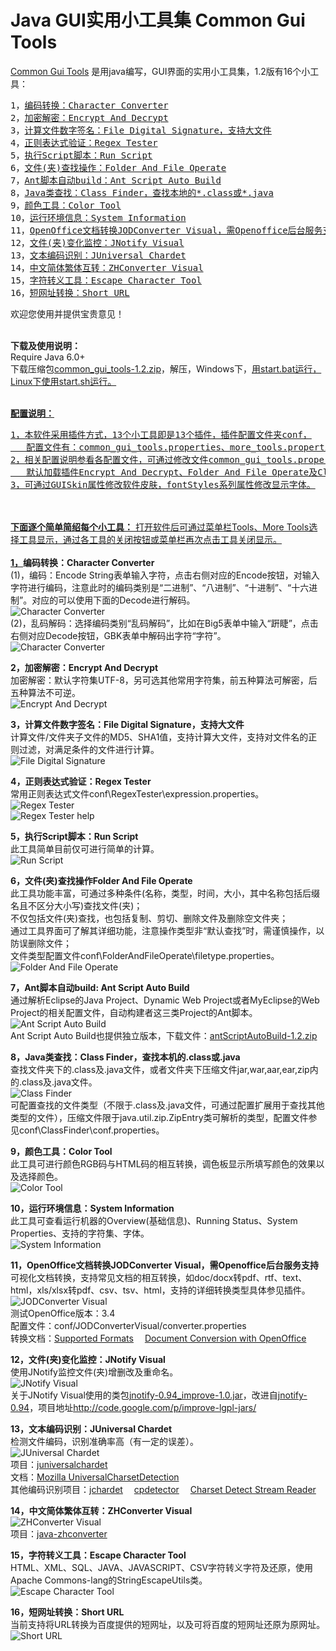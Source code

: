 Java GUI实用小工具集 Common Gui Tools
=====================================

<a href="https://github.com/baishui2004/common_gui_tools" target="_blank">Common Gui Tools</a> 是用java编写，GUI界面的实用小工具集，1.2版有16个小工具： 

<pre>
1，<a href="#Character Converter">编码转换：Character Converter</a>
2，<a href="#Encrypt And Decrypt">加密解密：Encrypt And Decrypt</a>
3，<a href="#File Digital Signature">计算文件数字签名：File Digital Signature，支持大文件</a>
4，<a href="#Regex Tester">正则表达式验证：Regex Tester</a>
5，<a href="#Run Script">执行Script脚本：Run Script</a>
6，<a href="#Folder And File Operate">文件(夹)查找操作：Folder And File Operate</a>
7，<a href="#Ant Script Auto Build">Ant脚本自动build：Ant Script Auto Build</a>
8，<a href="#Class Finder">Java类查找：Class Finder，查找本地的*.class或*.java</a>
9，<a href="#Color Tool">颜色工具：Color Tool</a>
10，<a href="#System Information">运行环境信息：System Information</a>
11，<a href="#JODConverter Visual">OpenOffice文档转换JODConverter Visual，需Openoffice后台服务支持</a>
12，<a href="#JNotify Visual">文件(夹)变化监控：JNotify Visual</a>
13，<a href="#JUniversal Chardet">文本编码识别：JUniversal Chardet</a>
14，<a href="#ZHConverter Visual">中文简体繁体互转：ZHConverter Visual</a>
15，<a href="#Escape Character Tool">字符转义工具：Escape Character Tool</a>
16，<a href="#Short URL">短网址转换：Short URL</a>
</pre>

   欢迎您使用并提供宝贵意见！


<br /><b>下载及使用说明：</b>
<br />Require Java 6.0+
<br />下载压缩包<a href="https://github.com/baishui2004/common_gui_tools/blob/master/dest/common_gui_tools-1.2.zip?raw=true">common_gui_tools-1.2.zip</a>，解压，Windows下，<a href="#">用start.bat运行，Linux下使用start.sh运行。
<!-- more -->

<br /><b>配置说明：</b> 
<pre>
1，本软件采用插件方式，13个小工具即是13个插件，插件配置文件夹conf，
   配置文件有：common_gui_tools.properties、more_tools.properties以及多个插件的配置；
2，相关配置说明参看各配置文件，可通过修改文件common_gui_tools.properties中属性CommonUseTools修改常用插件;
   默认加载插件Encrypt And Decrypt、Folder And File Operate及Class Finder； 
3，可通过GUISkin属性修改软件皮肤，fontStyles系列属性修改显示字体。
</pre>



<br /><br /><b>下面逐个简单简绍每个小工具：</b> 打开软件后可通过菜单栏Tools、More Tools选择工具显示，通过各工具的关闭按钮或菜单栏再次点击工具关闭显示。
<br />
<br /><b>1，<a id="Character Converter">编码转换：Character Converter</a></b>
<br />(1)，编码：Encode String表单输入字符，点击右侧对应的Encode按钮，对输入字符进行编码，注意此时的编码类别是“二进制”、“八进制”、“十进制”、“十六进制”。对应的可以使用下面的Decode进行解码。
<br />
![Character Converter](https://raw.githubusercontent.com/baishui2004/common_gui_tools/master/documention/images/Character%20Converter-1.png)
<br />(2)，乱码解码：选择编码类别“乱码解码”，比如在Big5表单中输入“趼睫”，点击右侧对应Decode按钮，GBK表单中解码出字符“字符”。
<br />
![Character Converter](https://raw.githubusercontent.com/baishui2004/common_gui_tools/master/documention/images/Character%20Converter-2.png)

<b>2，<a id="Encrypt And Decrypt">加密解密：Encrypt And Decrypt</a></b> 
<br />加密解密：默认字符集UTF-8，另可选其他常用字符集，前五种算法可解密，后五种算法不可逆。
<br />
![Encrypt And Decrypt](https://raw.githubusercontent.com/baishui2004/common_gui_tools/master/documention/images/Encrypt%20And%20Decrypt.png)

<b>3，<a id="File Digital Signature">计算文件数字签名：File Digital Signature，支持大文件</a></b> 
<br />计算文件/文件夹子文件的MD5、SHA1值，支持计算大文件，支持对文件名的正则过滤，对满足条件的文件进行计算。
<br />
![File Digital Signature](https://raw.githubusercontent.com/baishui2004/common_gui_tools/master/documention/images/File%20Digital%20Signature.png)

<b>4，<a id="Regex Tester">正则表达式验证：Regex Tester</a></b> 
<br />常用正则表达式文件conf\RegexTester\expression.properties。
<br />
![Regex Tester](https://raw.githubusercontent.com/baishui2004/common_gui_tools/master/documention/images/Regex%20Tester.png)
<br />
![Regex Tester help](https://raw.githubusercontent.com/baishui2004/common_gui_tools/master/documention/images/Regex%20Tester-help.png)

<b>5，<a id="Run Script">执行Script脚本：Run Script</a></b>
<br />此工具简单目前仅可进行简单的计算。
<br />
![Run Script](https://raw.githubusercontent.com/baishui2004/common_gui_tools/master/documention/images/Run%20Script.png)

<b>6，<a id="Folder And File Operate">文件(夹)查找操作Folder And File Operate</a></b>
<br />此工具功能丰富，可通过多种条件(名称，类型，时间，大小，其中名称包括后缀名且不区分大小写)查找文件(夹)； 
<br />不仅包括文件(夹)查找，也包括复制、剪切、删除文件及删除空文件夹；
<br />通过工具界面可了解其详细功能，注意操作类型非“默认查找”时，需谨慎操作，以防误删除文件；
<br />文件类型配置文件conf\FolderAndFileOperate\filetype.properties。
<br />
![Folder And File Operate](https://raw.githubusercontent.com/baishui2004/common_gui_tools/master/documention/images/Folder%20And%20File%20Operate.png)

<b>7，<a id="Ant Script Auto Build">Ant脚本自动build: Ant Script Auto Build</a></b>
<br />通过解析Eclipse的Java Project、Dynamic Web Project或者MyEclipse的Web Project的相关配置文件，自动构建者这三类Project的Ant脚本。
<br />
![Ant Script Auto Build](https://raw.githubusercontent.com/baishui2004/common_gui_tools/master/documention/images/Ant%20Script%20Auto%20Build.png)
<br />Ant Script Auto Build也提供独立版本，下载文件：<a href="https://github.com/baishui2004/common_gui_tools/blob/master/dest/antScriptAutoBuild-1.2.zip?raw=true">antScriptAutoBuild-1.2.zip</a>

<b>8，<a id="Class Finder">Java类查找：Class Finder，查找本机的.class或.java</a></b>
<br />查找文件夹下的.class及.java文件，或者文件夹下压缩文件jar,war,aar,ear,zip内的.class及.java文件。
<br />
![Class Finder](https://raw.githubusercontent.com/baishui2004/common_gui_tools/master/documention/images/Class%20Finder.png)
<br />可配置查找的文件类型（不限于.class及.java文件，可通过配置扩展用于查找其他类型的文件），压缩文件限于java.util.zip.ZipEntry类可解析的类型，配置文件参见conf\ClassFinder\conf.properties。

<b>9，<a id="Color Tool">颜色工具：Color Tool</a></b>
<br />此工具可进行颜色RGB码与HTML码的相互转换，调色板显示所填写颜色的效果以及选择颜色。
<br />
![Color Tool](https://raw.githubusercontent.com/baishui2004/common_gui_tools/master/documention/images/Color%20Tool.png)

<b>10，<a id="System Information">运行环境信息：System Information</a></b>
<br />此工具可查看运行机器的Overview(基础信息)、Running Status、System Properties、支持的字符集、字体。
<br />
![System Information](https://raw.githubusercontent.com/baishui2004/common_gui_tools/master/documention/images/System%20Information.png)

<b>11，<a id="JODConverter Visual">OpenOffice文档转换JODConverter Visual，需Openoffice后台服务支持</a></b>
<br />可视化文档转换，支持常见文档的相互转换，如doc/docx转pdf、rtf、text、html，xls/xlsx转pdf、csv、tsv、html，支持的详细转换类型具体参见插件。
<br />
![JODConverter Visual](https://raw.githubusercontent.com/baishui2004/common_gui_tools/master/documention/images/JODConverter%20Visual.png)
<br />测试OpenOffice版本：3.4
<br />配置文件：conf/JODConverterVisual/converter.properties
<br />转换文档：<a href="http://www.artofsolving.com/opensource/jodconverter/guide/supportedformats" target="_blank">Supported Formats</a>&emsp;&nbsp;<a href="http://www.liferay.com/zh/community/wiki/-/wiki/Main/Document+Conversion+with+OpenOffice" target="_blank">Document Conversion with OpenOffice</a>

<b>12，<a id="JNotify Visual">文件(夹)变化监控：JNotify Visual</a></b>
<br />使用JNotify监控文件(夹)增删改及重命名。
<br />
![JNotify Visual](https://raw.githubusercontent.com/baishui2004/common_gui_tools/master/documention/images/JNotify%20Visual.png)
<br />关于JNotify Visual使用的类包<a href="http://improve-lgpl-jars.googlecode.com/files/jnotify-0.94_improve-1.0.jar">jnotify-0.94_improve-1.0.jar</a>，改进自<a href="http://sourceforge.net/projects/jnotify/" target="_blank">jnotify-0.94</a>，项目地址<a href="http://code.google.com/p/improve-lgpl-jars/" target="_blank">http://code.google.com/p/improve-lgpl-jars/</a>

<b>13，<a id="JUniversal Chardet">文本编码识别：JUniversal Chardet</a></b>
<br />检测文件编码，识别准确率高（有一定的误差）。
<br />
![JUniversal Chardet](https://raw.githubusercontent.com/baishui2004/common_gui_tools/master/documention/images/JUniversal%20Chardet.png)
<br />项目：<a href="https://code.google.com/p/juniversalchardet/" target="_blank">juniversalchardet</a>
<br />文档：<a href="http://www-archive.mozilla.org/projects/intl/UniversalCharsetDetection.html" target="_blank">Mozilla UniversalCharsetDetection</a>
<br />其他编码识别项目：<a href="http://sourceforge.net/projects/jchardet/" target="_blank">jchardet</a>&emsp;&nbsp;<a href="http://sourceforge.net/projects/cpdetector/" target="_blank">cpdetector</a>&emsp;&nbsp;<a href="http://wing.comp.nus.edu.sg/~tanyeefa/downloads/charsetdetectstreamreader/" target="_blank">Charset Detect Stream Reader</a>

<b>14，<a id="ZHConverter Visual">中文简体繁体互转：ZHConverter Visual</a></b>
<br />
![ZHConverter Visual](https://raw.githubusercontent.com/baishui2004/common_gui_tools/master/documention/images/ZHConverter%20Visual.png)
<br />项目：<a href="http://code.google.com/p/java-zhconverter/" target="_blank">java-zhconverter</a>

<b>15，<a id="Escape Character Tool">字符转义工具：Escape Character Tool</a></b>
<br />HTML、XML、SQL、JAVA、JAVASCRIPT、CSV字符转义字符及还原，使用Apache Commons-lang的StringEscapeUtils类。
<br />
![Escape Character Tool](https://raw.githubusercontent.com/baishui2004/common_gui_tools/master/documention/images/Escape%20Character%20Tool.png)

<b>16，<a id="Short URL">短网址转换：Short URL</a></b>
<br />当前支持将URL转换为百度提供的短网址，以及可将百度的短网址还原为原网址。
<br />
![Short URL](https://raw.githubusercontent.com/baishui2004/common_gui_tools/master/documention/images/Short%20URL.png)
